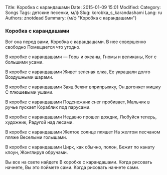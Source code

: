 Title: Коробка с карандашами
Date: 2015-01-09 15:01
Modified: 
Category: Songs
Tags: детские песенки,  м/ф
Slug: korobka_s_karandashami
Lang: ru
Authors: znotdead
Summary: (м/ф "Коробка с карандашами")

### Коробка с карандашами

Вот она перед вами,
Коробка с карандашами.
В нее совершенно свободно
Помещается что угодно.

В коробке с карандашами —
Горы и океаны,
Гномы и великаны,
Кот с большими усами.

В коробке с карандашами
Живет зеленая елка,
Ее украшали долго
Воздушными шарами.

В коробке с карандашами
Заяц бежит вприпрыжку,
Он догоняет мишку
С плюшевыми ушами.

В коробке с карандашами
Подснежник снег пробивает,
Мальчик в ручье пускает
Кораблик под парусами.

В коробке с карандашами
Недавно прошел дождик,
Любуйся теперь, художник,
Радугой над лесами.

В коробке с карандашами
Желтое солнце пляшет
На желтом песчаном пляже
Веселыми голышами.

В коробке с карандашами
Цирк, как обычно, полон,
Бежит по канату клоун,
Жонглируя обручами.

Вы все на свете найдете
В коробке с карандашами.
Когда рисовать начнете,
Вы это поймете сами.
Когда рисовать начнете сами.